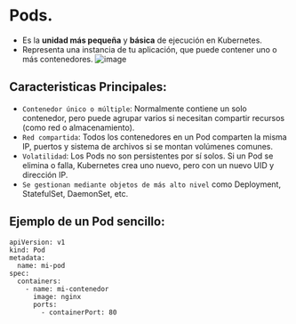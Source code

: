 # Pods.
- Es la **unidad más pequeña** y **básica** de ejecución en Kubernetes.
- Representa una instancia de tu aplicación, que puede contener uno o más contenedores.
![image](https://github.com/user-attachments/assets/c513d649-9724-48b1-822b-436872155959)

## Caracteristicas Principales:
- `Contenedor único o múltiple`: Normalmente contiene un solo contenedor, pero puede agrupar varios si necesitan compartir recursos (como red o almacenamiento).
- `Red compartida`: Todos los contenedores en un Pod comparten la misma IP, puertos y sistema de archivos si se montan volúmenes comunes.
- `Volatilidad`: Los Pods no son persistentes por sí solos. Si un Pod se elimina o falla, Kubernetes crea uno nuevo, pero con un nuevo UID y dirección IP.
- `Se gestionan mediante objetos de más alto nivel` como Deployment, StatefulSet, DaemonSet, etc.

## Ejemplo de un Pod sencillo:
```
apiVersion: v1
kind: Pod
metadata:
  name: mi-pod
spec:
  containers:
    - name: mi-contenedor
      image: nginx
      ports:
        - containerPort: 80
```
